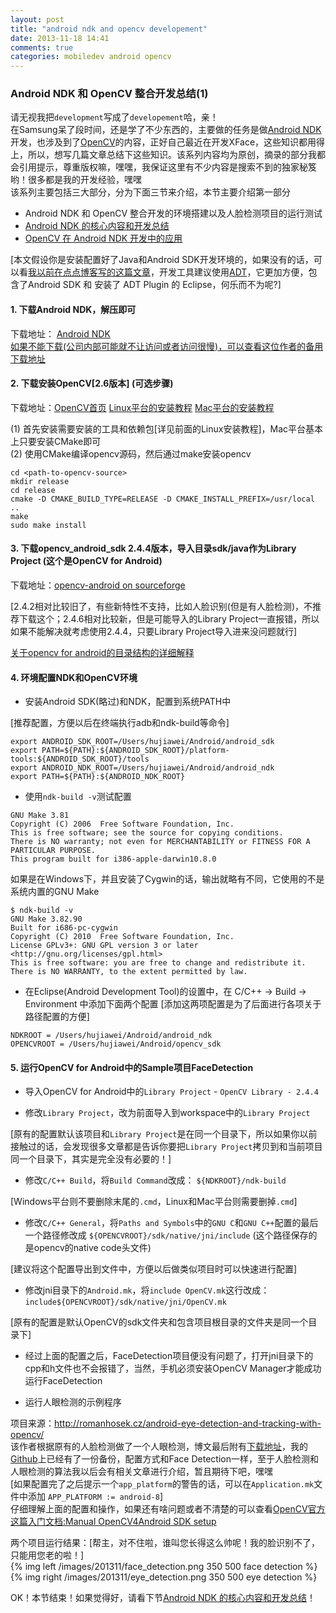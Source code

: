 ```yaml
---
layout: post
title: "android ndk and opencv developement"
date: 2013-11-18 14:41
comments: true
categories: mobiledev android opencv
---
```


### Android NDK 和 OpenCV 整合开发总结(1)

请无视我把`development`写成了`developement`哈，亲！  
在Samsung呆了段时间，还是学了不少东西的，主要做的任务是做[Android NDK](http://developer.android.com/tools/sdk/ndk/index.html)开发，也涉及到了[OpenCV](http://opencv.org/)的内容，正好自己最近在开发XFace，这些知识都用得上，所以，想写几篇文章总结下这些知识。该系列内容均为原创，摘录的部分我都会引用提示，尊重版权嘛，嘿嘿，我保证这里有不少内容是搜索不到的独家秘笈哟！很多都是我的开发经验，嘿嘿  
该系列主要包括三大部分，分为下面三节来介绍，本节主要介绍第一部分

* Android NDK 和 OpenCV 整合开发的环境搭建以及人脸检测项目的运行测试
* [Android NDK 的核心内容和开发总结](http://hujiaweibujidao.github.io/blog/2013/11/18/android-ndk-and-opencv-development-2/)
* [OpenCV 在 Android NDK 开发中的应用](http://hujiaweibujidao.github.io/blog/2013/11/18/android-ndk-and-opencv-development-3/)

[本文假设你是安装配置好了Java和Android SDK开发环境的，如果没有的话，可以看[我以前在点点博客写的这篇文章](http://hujiaweiyinger.diandian.com/post/2013-10-30/setup_android_ndk_environment_and_solve_some_problems)，开发工具建议使用[ADT](http://developer.android.com/sdk/installing/bundle.html)，它更加方便，包含了Android SDK 和 安装了 ADT Plugin 的 Eclipse，何乐而不为呢?]

#### 1. 下载Android NDK，解压即可

下载地址： [Android NDK](https://developer.android.com/tools/sdk/ndk/index.html)   
[如果不能下载(公司内部可能就不让访问或者访问很慢)，可以查看这位作者的备用下载地址](http://download.csdn.net/download/xiao87651234/3991166)

#### 2. 下载安装OpenCV[2.6版本] (可选步骤)

下载地址：[OpenCV首页](http://opencv.org/) 
[Linux平台的安装教程](http://docs.opencv.org/trunk/doc/tutorials/introduction/linux_install/linux_install.html#linux-installation)  [Mac平台的安装教程](http://tilomitra.com/opencv-on-mac-osx/ ) 

(1) 首先安装需要安装的工具和依赖包[详见前面的Linux安装教程]，Mac平台基本上只要安装CMake即可   
(2) 使用CMake编译opencv源码，然后通过make安装opencv

```
cd <path-to-opencv-source>
mkdir release
cd release
cmake -D CMAKE_BUILD_TYPE=RELEASE -D CMAKE_INSTALL_PREFIX=/usr/local .. 
make
sudo make install
```

#### 3. 下载opencv_android_sdk 2.4.4版本，导入目录sdk/java作为Library Project (这个是OpenCV for Android)

下载地址：[opencv-android on sourceforge](http://sourceforge.net/projects/opencvlibrary/files/opencv-android/)

[2.4.2相对比较旧了，有些新特性不支持，比如人脸识别(但是有人脸检测)，不推荐下载这个；2.4.6相对比较新，但是可能导入的Library Project一直报错，所以如果不能解决就考虑使用2.4.4，只要Library Project导入进来没问题就行]

[关于opencv for android的目录结构的详细解释](http://docs.opencv.org/doc/tutorials/introduction/android_binary_package/O4A_SDK.html#general-info)

#### 4. 环境配置NDK和OpenCV环境

- 安装Android SDK(略过)和NDK，配置到系统PATH中

[推荐配置，方便以后在终端执行adb和ndk-build等命令]

```
export ANDROID_SDK_ROOT=/Users/hujiawei/Android/android_sdk
export PATH=${PATH}:${ANDROID_SDK_ROOT}/platform-tools:${ANDROID_SDK_ROOT}/tools
export ANDROID_NDK_ROOT=/Users/hujiawei/Android/android_ndk
export PATH=${PATH}:${ANDROID_NDK_ROOT}
```

- 使用`ndk-build -v`测试配置

```
GNU Make 3.81
Copyright (C) 2006  Free Software Foundation, Inc.
This is free software; see the source for copying conditions.
There is NO warranty; not even for MERCHANTABILITY or FITNESS FOR A
PARTICULAR PURPOSE.
This program built for i386-apple-darwin10.8.0
```

如果是在Windows下，并且安装了Cygwin的话，输出就略有不同，它使用的不是系统内置的GNU Make

```
$ ndk-build -v
GNU Make 3.82.90
Built for i686-pc-cygwin
Copyright (C) 2010  Free Software Foundation, Inc.
License GPLv3+: GNU GPL version 3 or later <http://gnu.org/licenses/gpl.html>
This is free software: you are free to change and redistribute it.
There is NO WARRANTY, to the extent permitted by law.
```

- 在Eclipse(Android Development Tool)的设置中，在 C/C++ -> Build -> Environment 中添加下面两个配置 [添加这两项配置是为了后面进行各项关于路径配置的方便]

```
NDKROOT = /Users/hujiawei/Android/android_ndk
OPENCVROOT = /Users/hujiawei/Android/opencv_sdk
```

#### 5. 运行OpenCV for Android中的Sample项目FaceDetection

- 导入OpenCV for Android中的`Library Project` - `OpenCV Library - 2.4.4`

- 修改`Library Project`，改为前面导入到workspace中的`Library Project`

[原有的配置默认该项目和`Library Project`是在同一个目录下，所以如果你以前接触过的话，会发现很多文章都是告诉你要把`Library Project`拷贝到和当前项目同一个目录下，其实是完全没有必要的！]

- 修改`C/C++ Build`，将`Build Command`改成： `${NDKROOT}/ndk-build`  

[Windows平台则不要删除末尾的`.cmd`，Linux和Mac平台则需要删掉`.cmd`]

- 修改`C/C++ General`，将`Paths and Symbols`中的`GNU C`和`GNU C++`配置的最后一个路径修改成 `${OPENCVROOT}/sdk/native/jni/include` (这个路径保存的是opencv的native code头文件)

[建议将这个配置导出到文件中，方便以后做类似项目时可以快速进行配置]

- 修改jni目录下的`Android.mk`，将`include OpenCV.mk`这行改成：`include${OPENCVROOT}/sdk/native/jni/OpenCV.mk`

[原有的配置是默认OpenCV的sdk文件夹和包含项目根目录的文件夹是同一个目录下]

- 经过上面的配置之后，FaceDetection项目便没有问题了，打开jni目录下的cpp和h文件也不会报错了，当然，手机必须安装OpenCV Manager才能成功运行FaceDetection

- 运行人眼检测的示例程序

项目来源：<http://romanhosek.cz/android-eye-detection-and-tracking-with-opencv/>  
该作者根据原有的人脸检测做了一个人眼检测，博文最后附有[下载地址](http://romanhosek.cz/?wpdmact=process&did=MS5ob3RsaW5r)，我的[Github](https://github.com/yinger090807/XFace)上已经有了一份备份，配置方式和Face Detection一样，至于人脸检测和人眼检测的算法我以后会有相关文章进行介绍，暂且期待下吧，嘿嘿  
[如果配置完了之后提示一个`app_platform`的警告的话，可以在`Application.mk`文件中添加 `APP_PLATFORM := android-8`]  
仔细理解上面的配置和操作，如果还有啥问题或者不清楚的可以查看[OpenCV官方这篇入门文档:Manual OpenCV4Android SDK setup](http://docs.opencv.org/doc/tutorials/introduction/android_binary_package/O4A_SDK.html)

两个项目运行结果：[帮主，对不住啦，谁叫您长得这么帅呢！我的脸识别不了，只能用您老的啦！]   
{% img left /images/201311/face_detection.png 350 500 face detection %}
{% img right /images/201311/eye_detection.png 350 500 eye detection %}

OK！本节结束！如果觉得好，请看下节[Android NDK 的核心内容和开发总结](http://hujiaweibujidao.github.io/blog/2013/11/18/android-ndk-and-opencv-development-2/)！

